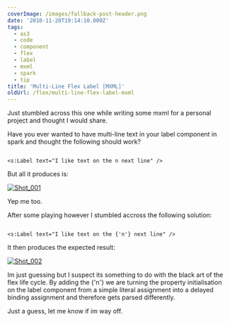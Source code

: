 ```yaml
---
coverImage: /images/fallback-post-header.png
date: '2010-11-28T19:14:10.000Z'
tags:
  - as3
  - code
  - component
  - flex
  - label
  - mxml
  - spark
  - tip
title: 'Multi-Line Flex Label [MXML]'
oldUrl: /flex/multi-line-flex-label-mxml
---
```


Just stumbled across this one while writing some mxml for a personal project and thought I would share.

Have you ever wanted to have multi-line text in your label component in spark and thought the following should work?

```

<s:Label text="I like text on the n next line" />

```

But all it produces is:

[![](/wp-content/uploads/2010/11/Shot_001.png "Shot_001")](/wp-content/uploads/2010/11/Shot_001.png)

Yep me too.

After some playing however I stumbled accross the following solution:

```

<s:Label text="I like text on the {'n'} next line" />

```

It then produces the expected result:

[![](/wp-content/uploads/2010/11/Shot_0021.png "Shot_002")](/wp-content/uploads/2010/11/Shot_0021.png)

Im just guessing but I suspect its something to do with the black art of the flex life cycle. By adding the {'n'} we are turning the property initialisation on the label component from a simple literal assignment into a delayed binding assignment and therefore gets parsed differently.

Just a guess, let me know if im way off.
